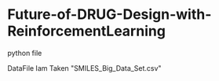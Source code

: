 # Future-of-DRUG-Design-with-ReinforcementLearning
python file

DataFile Iam Taken "SMILES_Big_Data_Set.csv"
